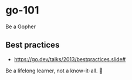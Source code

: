 # go-101

Be a Gopher

## Best practices

- https://go.dev/talks/2013/bestpractices.slide#

<!-- INSPIRATIONAL_QUOTE_START -->
Be a lifelong learner, not a know-it-all.
🐶
<!-- INSPIRATIONAL_QUOTE_END -->
